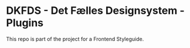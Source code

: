 # DKFDS - Det Fælles Designsystem - Plugins

This repo is part of the project for a Frontend Styleguide.
